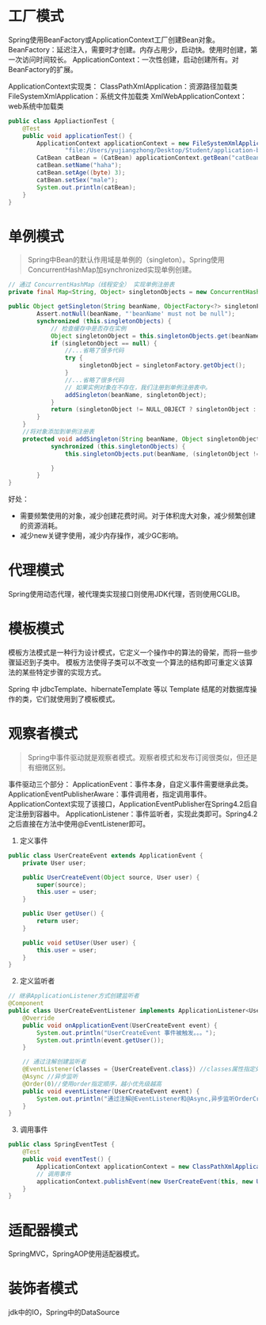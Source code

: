 # 工厂模式
Spring使用BeanFactory或ApplicationContext工厂创建Bean对象。
BeanFactory：延迟注入，需要时才创建。内存占用少，启动快。使用时创建，第一次访问时间较长。
ApplicationContext：一次性创建，启动创建所有。对BeanFactory的扩展。

ApplicationContext实现类：
    ClassPathXmlApplication：资源路径加载类
    FileSystemXmlApplication：系统文件加载类
    XmlWebApplicationContext：web系统中加载类

```java
public class AppliactionTest {
    @Test
    public void applicationTest() {
        ApplicationContext applicationContext = new FileSystemXmlApplicationContext(
                "file:/Users/yujiangzhong/Desktop/Student/application-bean.xml");
        CatBean catBean = (CatBean) applicationContext.getBean("catBean");
        catBean.setName("haha");
        catBean.setAge((byte) 3);
        catBean.setSex("male");
        System.out.println(catBean);
    }
}
```

# 单例模式
> Spring中Bean的默认作用域是单例的（singleton）。Spring使用ConcurrentHashMap加synchronized实现单例创建。

```java
// 通过 ConcurrentHashMap（线程安全） 实现单例注册表
private final Map<String, Object> singletonObjects = new ConcurrentHashMap<String, Object>(64);

public Object getSingleton(String beanName, ObjectFactory<?> singletonFactory) {
        Assert.notNull(beanName, "'beanName' must not be null");
        synchronized (this.singletonObjects) {
            // 检查缓存中是否存在实例  
            Object singletonObject = this.singletonObjects.get(beanName);
            if (singletonObject == null) {
                //...省略了很多代码
                try {
                    singletonObject = singletonFactory.getObject();
                }
                //...省略了很多代码
                // 如果实例对象在不存在，我们注册到单例注册表中。
                addSingleton(beanName, singletonObject);
            }
            return (singletonObject != NULL_OBJECT ? singletonObject : null);
        }
    }
    //将对象添加到单例注册表
    protected void addSingleton(String beanName, Object singletonObject) {
            synchronized (this.singletonObjects) {
                this.singletonObjects.put(beanName, (singletonObject != null ? singletonObject : NULL_OBJECT));

            }
        }
}
```

好处：
- 需要频繁使用的对象，减少创建花费时间。对于体积庞大对象，减少频繁创建的资源消耗。
- 减少new关键字使用，减少内存操作，减少GC影响。 

# 代理模式
Spring使用动态代理，被代理类实现接口则使用JDK代理，否则使用CGLIB。

# 模板模式
模板方法模式是一种行为设计模式，它定义一个操作中的算法的骨架，而将一些步骤延迟到子类中。 模板方法使得子类可以不改变一个算法的结构即可重定义该算法的某些特定步骤的实现方式。

Spring 中 jdbcTemplate、hibernateTemplate 等以 Template 结尾的对数据库操作的类，它们就使用到了模板模式。

# 观察者模式
> Spring中事件驱动就是观察者模式。观察者模式和发布订阅很类似，但还是有细微区别。

事件驱动三个部分：
ApplicationEvent：事件本身，自定义事件需要继承此类。
ApplicationEventPublisherAware：事件调用者，指定调用事件。ApplicationContext实现了该接口，ApplicationEventPublisher在Spring4.2后自定注册到容器中。
ApplicationListener：事件监听者，实现此类即可。Spring4.2之后直接在方法中使用@EventListener即可。

1. 定义事件
```java
public class UserCreateEvent extends ApplicationEvent {
    private User user;

    public UserCreateEvent(Object source, User user) {
        super(source);
        this.user = user;
    }

    public User getUser() {
        return user;
    }

    public void setUser(User user) {
        this.user = user;
    }
}
```

2. 定义监听者
```java
// 继承ApplicationListener方式创建监听者
@Component
public class UserCreateEventListener implements ApplicationListener<UserCreateEvent> {
    @Override
    public void onApplicationEvent(UserCreateEvent event) {
        System.out.println("UserCreateEvent 事件被触发。。。");
        System.out.println(event.getUser());
    }

    // 通过注解创建监听者
    @EventListener(classes = {UserCreateEvent.class}) //classes属性指定处理事件的类型
    @Async //异步监听
    @Order(0)//使用order指定顺序，越小优先级越高
    public void eventListener(UserCreateEvent event) {
        System.out.println("通过注解@EventListener和@Async,异步监听OrderCreateEvent事件,orderId:" + event.getUser());
    }
}
```

3. 调用事件
```java
public class SpringEventTest {
    @Test
    public void eventTest() {
        ApplicationContext applicationContext = new ClassPathXmlApplicationContext("application-bean.xml");
        // 调用事件
        applicationContext.publishEvent(new UserCreateEvent(this, new User("fish", 18, "male")));
    }
}
```

# 适配器模式
SpringMVC，SpringAOP使用适配器模式。

# 装饰者模式
jdk中的IO，Spring中的DataSource
